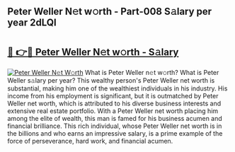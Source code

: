 ## Peter Weller N𝚎t w𝚘rth - Part-008 S𝚊lary per year 2dLQI

# <h2><a href="http://gc3fmt.nevu.top/?p=Peter+Weller">🔗 👉🔴 Peter Weller N𝚎t w𝚘rth - S𝚊lary</a></h2>

[![Peter Weller N𝚎t W𝚘rth](https://i.imgur.com/Oavwk0R.jpeg)](http://gc3fmt.nevu.top/?p=Peter+Weller)
What is Peter Weller n𝚎t w𝚘rth? What is Peter Weller s𝚊lary per year?
This wealthy person's Peter Weller net worth is substantial, making him one of the wealthiest individuals in his industry. His income from his employment is significant, but it is outmatched by Peter Weller net worth, which is attributed to his diverse business interests and extensive real estate portfolio. With a Peter Weller net worth placing him among the elite of wealth, this man is famed for his business acumen and financial brilliance. This rich individual, whose Peter Weller net worth is in the billions and who earns an impressive salary, is a prime example of the force of perseverance, hard work, and financial acumen.
